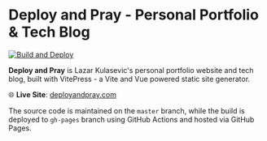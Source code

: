 # Deploy and Pray - Personal Portfolio & Tech Blog

[![Build and Deploy](https://github.com/lazarkulasevic/lazarkulasevic.github.io/actions/workflows/build-and-deploy.yml/badge.svg?branch=master)](https://github.com/lazarkulasevic/lazarkulasevic.github.io/actions/workflows/build-and-deploy.yml)

**Deploy and Pray** is Lazar Kulasevic's personal portfolio website and tech blog, built with VitePress - a Vite and Vue powered static site generator.

🌐 **Live Site**: [deployandpray.com](https://deployandpray.com)

The source code is maintained on the `master` branch, while the build is deployed to `gh-pages` branch using GitHub Actions and hosted via GitHub Pages.
